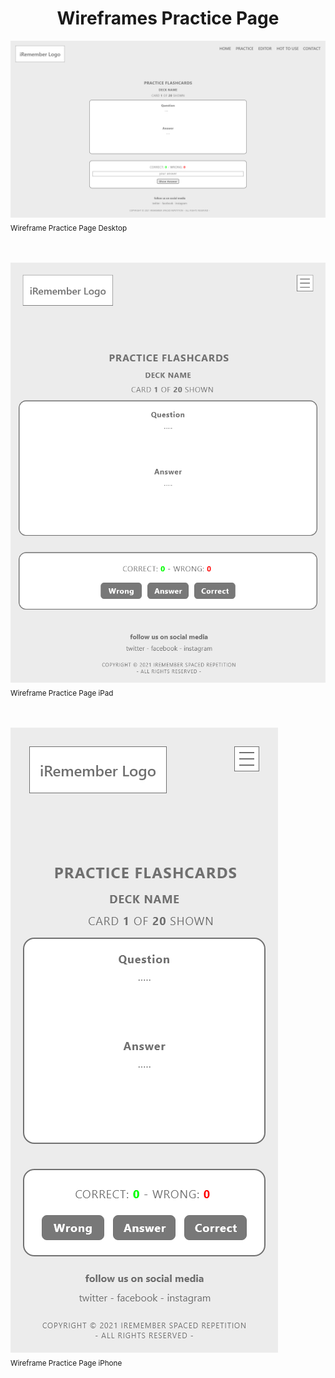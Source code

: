 <h1 align="center">Wireframes Practice Page</h1>

<!-- Practice Page Wireframes -->
<img src="practice-desktop.png" alt="practice page wireframe desktop"><br>
<sub>Wireframe Practice Page Desktop</sub><br><br><br>

<img src="practice-ipad.png" alt="practice page wireframe ipad"><br>
<sub>Wireframe Practice Page iPad</sub><br><br><br>

<img src="practice-iphone.png" alt="practice page wireframe iphone"><br>
<sub>Wireframe Practice Page iPhone</sub><br><br><br>